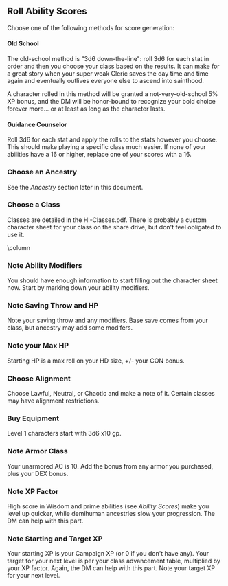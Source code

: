 ## Roll Ability Scores

Choose one of the following methods for score generation:
  
#### Old School
The old-school method is "3d6 down-the-line": roll 3d6 for each stat in order and then you choose your class based on the results. It can make for a great story when your super weak Cleric saves the day time and time again and eventually outlives everyone else to ascend into sainthood.

A character rolled in this method will be granted a not-very-old-school 5% XP bonus, and the DM will be honor-bound to recognize your bold choice forever more... or at least as long as the character lasts.

#### Guidance Counselor
Roll 3d6 for each stat and apply the rolls to the stats however you choose. This should make playing a specific class much easier. If none of your abilities have a 16 or higher, replace one of your scores with a 16.

  
  

### Choose an Ancestry

See the *Ancestry* section later in this document.


### Choose a Class

Classes are detailed in the HI-Classes.pdf. There is probably a custom character sheet for your class on the share drive, but don't feel obligated to use it.

  

\column

  

### Note Ability Modifiers

You should have enough information to start filling out the character sheet now. Start by marking down your ability modifiers.

  

### Note Saving Throw and HP

Note your saving throw and any modifiers. Base save comes from your class, but ancestry may add some modifers.

  

### Note your Max HP

Starting HP is a max roll on your HD size, +/- your CON bonus.

  

### Choose Alignment

Choose Lawful, Neutral, or Chaotic and make a note of it. Certain classes may have alignment restrictions.

  

### Buy Equipment

Level 1 characters start with 3d6 x10 gp.

  

### Note Armor Class

Your unarmored AC is 10. Add the bonus from any armor you purchased, plus your DEX bonus.

  

### Note XP Factor

High score in Wisdom and prime abilities (see *Ability Scores*) make you level up quicker, while demihuman ancestries slow your progression. The DM can help with this part.

  

### Note Starting and Target XP

Your starting XP is your Campaign XP (or 0 if you don't have any). Your target for your next level is per your class advancement table, multiplied by your XP factor. Again, the DM can help with this part. Note your target XP for your next level.